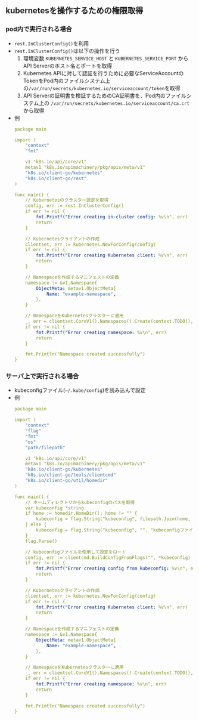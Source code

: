 ## kubernetesを操作するための権限取得
### pod内で実行される場合
- `rest.InClusterConfig()`を利用
- `rest.InClusterConfig()`は以下の操作を行う
   1. 環境変数 `KUBERNETES_SERVICE_HOST` と `KUBERNETES_SERVICE_PORT` からAPI Serverのホスト名とポートを取得
   2. Kubernetes APIに対して認証を行うために必要なServiceAccountのTokenをPod内のファイルシステム上の`/var/run/secrets/kubernetes.io/serviceaccount/token`を取得
   3. API Serverの証明書を検証するためのCA証明書を、Pod内のファイルシステム上の `/var/run/secrets/kubernetes.io/serviceaccount/ca.crt`から取得 
- 例  
  ```yaml
  package main

  import (
      "context"
      "fmt"

      v1 "k8s.io/api/core/v1"
      metav1 "k8s.io/apimachinery/pkg/apis/meta/v1"
      "k8s.io/client-go/kubernetes"
      "k8s.io/client-go/rest"
  )

  func main() {
      // Kubernetesのクラスター設定を取得
      config, err := rest.InClusterConfig()
      if err != nil {
          fmt.Printf("Error creating in-cluster config: %v\n", err)
          return
      }

      // Kubernetesクライアントの作成
      clientset, err := kubernetes.NewForConfig(config)
      if err != nil {
          fmt.Printf("Error creating Kubernetes client: %v\n", err)
          return
      }

      // Namespaceを作成するマニフェストの定義
      namespace := &v1.Namespace{
          ObjectMeta: metav1.ObjectMeta{
              Name: "example-namespace",
          },
      }

      // NamespaceをKubernetesクラスターに適用
      _, err = clientset.CoreV1().Namespaces().Create(context.TODO(), namespace, metav1.CreateOptions{})
      if err != nil {
          fmt.Printf("Error creating namespace: %v\n", err)
          return
      }

      fmt.Println("Namespace created successfully")
  }
  ```

### サーバ上で実行される場合
- kubeconfigファイル(`~/.kube/config`)を読み込んで設定
- 例
  ```yaml
  package main

  import (
      "context"
      "flag"
      "fmt"
      "os"
      "path/filepath"

      v1 "k8s.io/api/core/v1"
      metav1 "k8s.io/apimachinery/pkg/apis/meta/v1"
      "k8s.io/client-go/kubernetes"
      "k8s.io/client-go/tools/clientcmd"
      "k8s.io/client-go/util/homedir"
  )

  func main() {
      // ホームディレクトリからkubeconfigのパスを取得
      var kubeconfig *string
      if home := homedir.HomeDir(); home != "" {
          kubeconfig = flag.String("kubeconfig", filepath.Join(home, ".kube", "config"), "(オプション) kubeconfigファイルのパス")
      } else {
          kubeconfig = flag.String("kubeconfig", "", "kubeconfigファイルのパス")
      }
      flag.Parse()

      // kubeconfigファイルを使用して設定をロード
      config, err := clientcmd.BuildConfigFromFlags("", *kubeconfig)
      if err != nil {
          fmt.Printf("Error creating config from kubeconfig: %v\n", err)
          return
      }

      // Kubernetesクライアントの作成
      clientset, err := kubernetes.NewForConfig(config)
      if err != nil {
          fmt.Printf("Error creating Kubernetes client: %v\n", err)
          return
      }

      // Namespaceを作成するマニフェストの定義
      namespace := &v1.Namespace{
          ObjectMeta: metav1.ObjectMeta{
              Name: "example-namespace",
          },
      }

      // NamespaceをKubernetesクラスターに適用
      _, err = clientset.CoreV1().Namespaces().Create(context.TODO(), namespace, metav1.CreateOptions{})
      if err != nil {
          fmt.Printf("Error creating namespace: %v\n", err)
          return
      }

      fmt.Println("Namespace created successfully")
  }
  ```
